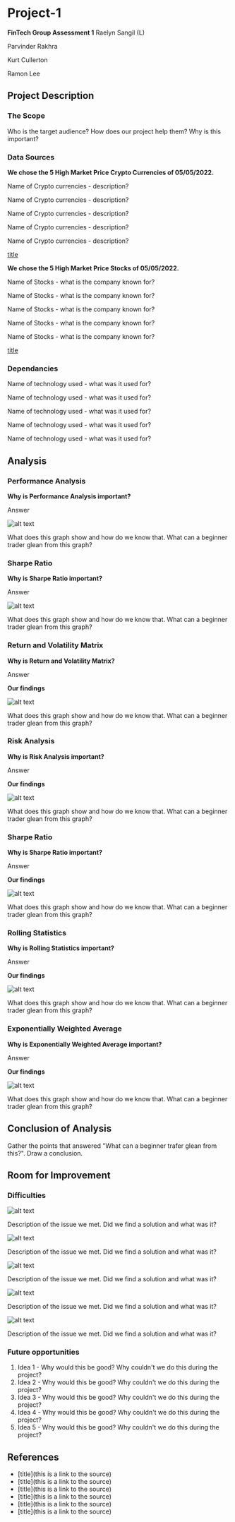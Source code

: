 # Project-1 <Project name>
**FinTech Group Assessment 1**
Raelyn Sangil (L)

Parvinder Rakhra

Kurt Cullerton

Ramon Lee

## Project Description

### The Scope
Who is the target audience? How does our project help them? Why is this important?

### Data Sources
**We chose the 5 High Market Price Crypto Currencies of 05/05/2022.**

Name of Crypto currencies - description?

Name of Crypto currencies - description?

Name of Crypto currencies - description?

Name of Crypto currencies - description?

Name of Crypto currencies - description?

[title](thisisalink)

**We chose the 5 High Market Price Stocks of 05/05/2022.**

Name of Stocks - what is the company known for?

Name of Stocks - what is the company known for?

Name of Stocks - what is the company known for?

Name of Stocks - what is the company known for?

Name of Stocks - what is the company known for?

[title](thisisalink)

### Dependancies

Name of technology used - what was it used for?

Name of technology used - what was it used for?

Name of technology used - what was it used for?

Name of technology used - what was it used for?

Name of technology used - what was it used for?

## Analysis
### Performance Analysis

**Why is Performance Analysis important?**

Answer

![alt text](image.jpg)

What does this graph show and how do we know that. What can a beginner trader glean from this graph?

### Sharpe Ratio

**Why is Sharpe Ratio important?**

Answer

![alt text](image.jpg)

What does this graph show and how do we know that. What can a beginner trader glean from this graph?

### Return and Volatility Matrix

**Why is Return and Volatility Matrix?**

Answer

**Our findings**

![alt text](image.jpg)

What does this graph show and how do we know that. What can a beginner trader glean from this graph?

### Risk Analysis
**Why is Risk Analysis important?**

Answer

**Our findings**

![alt text](image.jpg)

What does this graph show and how do we know that. What can a beginner trader glean from this graph?

### Sharpe Ratio
**Why is Sharpe Ratio important?**

Answer

**Our findings**

![alt text](image.jpg)

What does this graph show and how do we know that. What can a beginner trader glean from this graph?

### Rolling Statistics
**Why is Rolling Statistics important?**

Answer

**Our findings**

![alt text](image.jpg)

What does this graph show and how do we know that. What can a beginner trader glean from this graph?

### Exponentially Weighted Average

**Why is Exponentially Weighted Average important?**

Answer

**Our findings**

![alt text](image.jpg)

What does this graph show and how do we know that. What can a beginner trader glean from this graph?

## Conclusion of Analysis

Gather the points that answered "What can a beginner trafer glean from this?". Draw a conclusion.

## Room for Improvement

### Difficulties

![alt text](image.jpg)

Description of the issue we met. Did we find a solution and what was it?

![alt text](image.jpg)

Description of the issue we met. Did we find a solution and what was it?

![alt text](image.jpg)

Description of the issue we met. Did we find a solution and what was it?

![alt text](image.jpg)

Description of the issue we met. Did we find a solution and what was it?

![alt text](image.jpg)

Description of the issue we met. Did we find a solution and what was it?

### Future opportunities

1. Idea 1 - Why would this be good? Why couldn't we do this during the project?
2. Idea 2 - Why would this be good? Why couldn't we do this during the project?
3. Idea 3 - Why would this be good? Why couldn't we do this during the project?
4. Idea 4 - Why would this be good? Why couldn't we do this during the project?
5. Idea 5 - Why would this be good? Why couldn't we do this during the project?

## References

- [title](this is a link to the source)
- [title](this is a link to the source)
- [title](this is a link to the source)
- [title](this is a link to the source)
- [title](this is a link to the source)
- [title](this is a link to the source)

